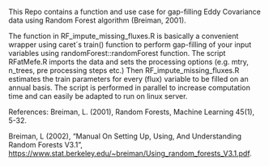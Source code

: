 This Repo contains a function and use case for gap-filling Eddy Covariance data using Random Forest algorithm (Breiman, 2001). 

The function in RF_impute_missing_fluxes.R is basically a convenient wrapper using caret´s train() function to perform gap-filling of your input variables using randomForest::randomForest function.
The script RFatMefe.R imports the data and sets the processing options (e.g. mtry, n_trees, pre processing steps etc.) Then RF_impute_missing_fluxes.R estimates the train parameters for every (flux) variable to be filled on an annual basis. The script is performed in parallel to increase computation time and can easily be adapted to run on linux server.  


References:
Breiman, L. (2001), Random Forests, Machine Learning 45(1), 5-32.

Breiman, L (2002), “Manual On Setting Up, Using, And Understanding Random Forests V3.1”, https://www.stat.berkeley.edu/~breiman/Using_random_forests_V3.1.pdf.
